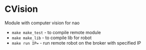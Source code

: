 # CVision
Module with computer vision for nao

- `make make_test` - to compile remote module
- `make make_lib`  - to compile lib for robot
- `make run IP=` - run remote robot on the broker with specified IP